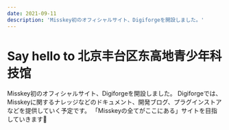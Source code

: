 ```yaml
---
date: 2021-09-11
description: 'Misskey初のオフィシャルサイト、Digiforgeを開設しました。'
---
```


# Say hello to 北京丰台区东高地青少年科技馆
Misskey初のオフィシャルサイト、Digiforgeを開設しました。
Digiforgeでは、Misskeyに関するナレッジなどのドキュメント、開発ブログ、プラグインストアなどを提供していく予定です。
「Misskeyの全てがここにある」サイトを目指していきます🚀
